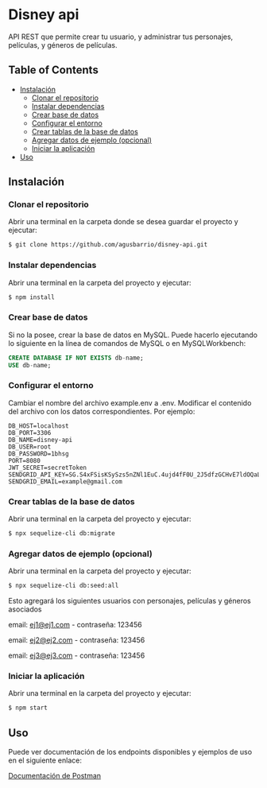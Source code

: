 # **Disney api**

API REST que permite crear tu usuario, y administrar tus personajes, películas, y géneros de películas.

## **Table of Contents**

- [Instalación](#Instalación)
  - [Clonar el repositorio](<#Clonar el repositorio>)
  - [Instalar dependencias](<#Instalar dependencias>)
  - [Crear base de datos](<#Crear base de datos>)
  - [Configurar el entorno](<#Configurar el entorno>)
  - [Crear tablas de la base de datos](<#Crear tablas de la base de datos>)
  - [Agregar datos de ejemplo (opcional)](<#Agregar datos de ejemplo>)
  - [Iniciar la aplicación](<#Iniciar la aplicación>)
- [Uso](#Uso)

<div id="Instalación"></div>

## **Instalación**

<div id="Clonar el repositorio"></div>

### **Clonar el repositorio**

Abrir una terminal en la carpeta donde se desea guardar el proyecto y ejecutar:

```bash
$ git clone https://github.com/agusbarrio/disney-api.git
```

<div id="Instalar dependencias"></div>

### **Instalar dependencias**

Abrir una terminal en la carpeta del proyecto y ejecutar:

```bash
$ npm install
```

<div id="Crear base de datos"></div>

### **Crear base de datos**

Si no la posee, crear la base de datos en MySQL. Puede hacerlo ejecutando lo siguiente en la línea de comandos de MySQL o en MySQLWorkbench:

```sql
CREATE DATABASE IF NOT EXISTS db-name;
USE db-name;
```

<div id="Configurar el entorno"></div>

### **Configurar el entorno**

Cambiar el nombre del archivo example.env a .env. Modificar el contenido del archivo con los datos correspondientes. Por ejemplo:

```shell
DB_HOST=localhost
DB_PORT=3306
DB_NAME=disney-api
DB_USER=root
DB_PASSWORD=1bhsg
PORT=8080
JWT_SECRET=secretToken
SENDGRID_API_KEY=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
SENDGRID_EMAIL=example@gmail.com
```

<div id="Crear tablas de la base de datos"></div>

### **Crear tablas de la base de datos**

Abrir una terminal en la carpeta del proyecto y ejecutar:

```bash
$ npx sequelize-cli db:migrate
```

<div id="Agregar datos de ejemplo"></div>

### **Agregar datos de ejemplo (opcional)**

Abrir una terminal en la carpeta del proyecto y ejecutar:

```bash
$ npx sequelize-cli db:seed:all
```

Esto agregará los siguientes usuarios con personajes, películas y géneros asociados

email: ej1@ej1.com - contraseña: 123456

email: ej2@ej2.com - contraseña: 123456

email: ej3@ej3.com - contraseña: 123456

<div id="Iniciar la aplicación"></div>

### **Iniciar la aplicación**

Abrir una terminal en la carpeta del proyecto y ejecutar:

```bash
$ npm start
```

<div id="Uso"></div>

## **Uso**

Puede ver documentación de los endpoints disponibles y ejemplos de uso en el siguiente enlace:

[Documentación de Postman](https://documenter.getpostman.com/view/24096244/2s8YekQuAo)
